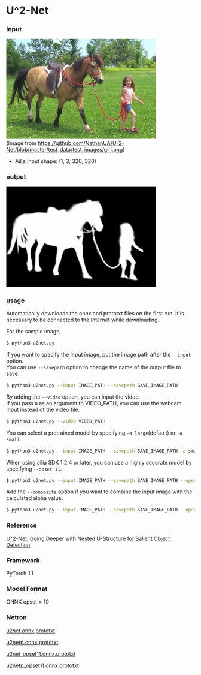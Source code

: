 # U^2-Net

### input
![input_image](input.png)  
(Image from https://github.com/NathanUA/U-2-Net/blob/master/test_data/test_images/girl.png)
- Ailia input shape: (1, 3, 320, 320)  

### output
![output_image](output.png)

### usage
Automatically downloads the onnx and prototxt files on the first run.
It is necessary to be connected to the Internet while downloading.

For the sample image,
``` bash
$ python3 u2net.py
```

If you want to specify the input image, put the image path after the `--input` option.  
You can use `--savepath` option to change the name of the output file to save.
```bash
$ python3 u2net.py --input IMAGE_PATH --savepath SAVE_IMAGE_PATH
```

By adding the `--video` option, you can input the video.   
If you pass `0` as an argument to VIDEO_PATH, you can use the webcam input instead of the video file.
```bash
$ python3 u2net.py --video VIDEO_PATH
```

You can select a pretrained model by specifying `-a large`(default) or `-a small`.

```bash
$ python3 u2net.py --input IMAGE_PATH --savepath SAVE_IMAGE_PATH -a small
```

When using ailia SDK 1.2.4 or later, you can use a highly accurate model by specifying `--opset 11`.

```bash
$ python3 u2net.py --input IMAGE_PATH --savepath SAVE_IMAGE_PATH --opset 11
```

Add the `--composite` option if you want to combine the input image with the calculated alpha value.

```bash
$ python3 u2net.py --input IMAGE_PATH --savepath SAVE_IMAGE_PATH --opset 11 --composite
```

### Reference

[U^2-Net: Going Deeper with Nested U-Structure for Salient Object Detection](https://github.com/NathanUA/U-2-Net)


### Framework
PyTorch 1.1


### Model Format
ONNX opset = 10


### Netron

[u2net.onnx.prototxt](https://lutzroeder.github.io/netron/?url=https://storage.googleapis.com/ailia-models/u2net/u2net.onnx.prototxt)

[u2netp.onnx.prototxt](https://lutzroeder.github.io/netron/?url=https://storage.googleapis.com/ailia-models/u2net/u2netp.onnx.prototxt)

[u2net_opset11.onnx.prototxt](https://lutzroeder.github.io/netron/?url=https://storage.googleapis.com/ailia-models/u2net/u2net_opset11.onnx.prototxt)

[u2netp_opset11.onnx.prototxt](https://lutzroeder.github.io/netron/?url=https://storage.googleapis.com/ailia-models/u2net/u2netp_opset11.onnx.prototxt)
